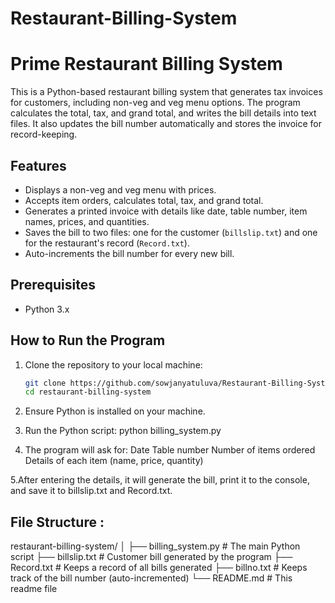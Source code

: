 # Restaurant-Billing-System
# Prime Restaurant Billing System

This is a Python-based restaurant billing system that generates tax invoices for customers, including non-veg and veg menu options. The program calculates the total, tax, and grand total, and writes the bill details into text files. It also updates the bill number automatically and stores the invoice for record-keeping.

## Features
- Displays a non-veg and veg menu with prices.
- Accepts item orders, calculates total, tax, and grand total.
- Generates a printed invoice with details like date, table number, item names, prices, and quantities.
- Saves the bill to two files: one for the customer (`billslip.txt`) and one for the restaurant's record (`Record.txt`).
- Auto-increments the bill number for every new bill.

## Prerequisites
- Python 3.x

## How to Run the Program

1. Clone the repository to your local machine:

   ```bash
   git clone https://github.com/sowjanyatuluva/Restaurant-Billing-System.git
   cd restaurant-billing-system
2. Ensure Python is installed on your machine.
3. Run the Python script:
 python billing_system.py
4. The program will ask for:
     Date
     Table number
     Number of items ordered
     Details of each item (name, price, quantity)
   
5.After entering the details, it will generate the bill, print it to the console, and save it to billslip.txt and Record.txt.


## File Structure :

restaurant-billing-system/
│
├── billing_system.py  # The main Python script
├── billslip.txt       # Customer bill generated by the program
├── Record.txt         # Keeps a record of all bills generated
├── billno.txt         # Keeps track of the bill number (auto-incremented)
└── README.md          # This readme file

